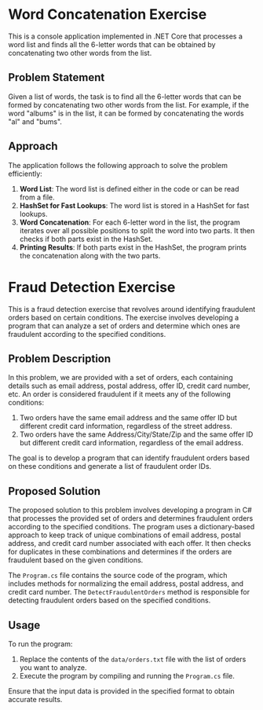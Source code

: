 # Word Concatenation Exercise

This is a console application implemented in .NET Core that processes a word list and finds all the 6-letter words that can be obtained by concatenating two other words from the list.

## Problem Statement

Given a list of words, the task is to find all the 6-letter words that can be formed by concatenating two other words from the list. For example, if the word "albums" is in the list, it can be formed by concatenating the words "al" and "bums".

## Approach

The application follows the following approach to solve the problem efficiently:

1. **Word List**: The word list is defined either in the code or can be read from a file.
2. **HashSet for Fast Lookups**: The word list is stored in a HashSet for fast lookups.
3. **Word Concatenation**: For each 6-letter word in the list, the program iterates over all possible positions to split the word into two parts. It then checks if both parts exist in the HashSet.
4. **Printing Results**: If both parts exist in the HashSet, the program prints the concatenation along with the two parts.


# Fraud Detection Exercise

This is a fraud detection exercise that revolves around identifying fraudulent orders based on certain conditions. The exercise involves developing a program that can analyze a set of orders and determine which ones are fraudulent according to the specified conditions.

## Problem Description

In this problem, we are provided with a set of orders, each containing details such as email address, postal address, offer ID, credit card number, etc. An order is considered fraudulent if it meets any of the following conditions:

1. Two orders have the same email address and the same offer ID but different credit card information, regardless of the street address.
2. Two orders have the same Address/City/State/Zip and the same offer ID but different credit card information, regardless of the email address.

The goal is to develop a program that can identify fraudulent orders based on these conditions and generate a list of fraudulent order IDs.

## Proposed Solution

The proposed solution to this problem involves developing a program in C# that processes the provided set of orders and determines fraudulent orders according to the specified conditions. The program uses a dictionary-based approach to keep track of unique combinations of email address, postal address, and credit card number associated with each offer. It then checks for duplicates in these combinations and determines if the orders are fraudulent based on the given conditions.

The `Program.cs` file contains the source code of the program, which includes methods for normalizing the email address, postal address, and credit card number. The `DetectFraudulentOrders` method is responsible for detecting fraudulent orders based on the specified conditions.

## Usage

To run the program:
1. Replace the contents of the `data/orders.txt` file with the list of orders you want to analyze.
2. Execute the program by compiling and running the `Program.cs` file.

Ensure that the input data is provided in the specified format to obtain accurate results.

